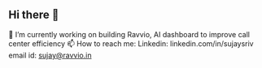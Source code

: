 ## Hi there 👋
 🔭 I’m currently working on building Ravvio, AI dashboard to improve call center efficiency
📫 How to reach me: Linkedin: linkedin.com/in/sujaysriv
                    email id: sujay@ravvio.in

<!--
**sujay3srivastava/sujay3srivastava** is a ✨ _special_ ✨ repository because its `README.md` (this file) appears on your GitHub profile.

Here are some ideas to get you started:

-
- 🌱 I’m currently learning ...
- 👯 I’m looking to collaborate on ...
- 🤔 I’m looking for help with ...
- 💬 Ask me about ...
- 📫 How to reach me: ...
- 😄 Pronouns: ...
- ⚡ Fun fact: ...
-->
